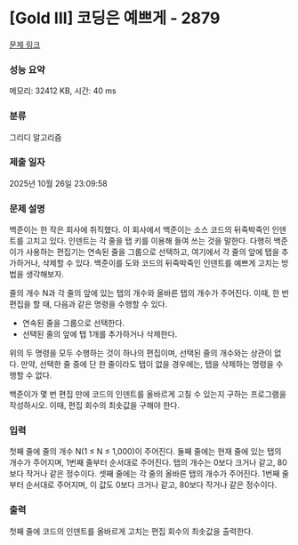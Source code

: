 # [Gold III] 코딩은 예쁘게 - 2879 

[문제 링크](https://www.acmicpc.net/problem/2879) 

### 성능 요약

메모리: 32412 KB, 시간: 40 ms

### 분류

그리디 알고리즘

### 제출 일자

2025년 10월 26일 23:09:58

### 문제 설명

<p>백준이는 한 작은 회사에 취직했다. 이 회사에서 백준이는 소스 코드의 뒤죽박죽인 인덴트를 고치고 있다. 인덴트는 각 줄을 탭 키를 이용해 들여 쓰는 것을 말한다. 다행히 백준이가 사용하는 편집기는 연속된 줄을 그룹으로 선택하고, 여기에서 각 줄의 앞에 탭을 추가하거나, 삭제할 수 있다. 백준이를 도와 코드의 뒤죽박죽인 인덴트를 예쁘게 고치는 방법을 생각해보자.</p>

<p>줄의 개수 N과 각 줄의 앞에 있는 탭의 개수와 올바른 탭의 개수가 주어진다. 이때, 한 번 편집을 할 때, 다음과 같은 명령을 수행할 수 있다.</p>

<ul>
	<li>연속된 줄을 그룹으로 선택한다.</li>
	<li>선택된 줄의 앞에 탭 1개를 추가하거나 삭제한다.</li>
</ul>

<p>위의 두 명령을 모두 수행하는 것이 하나의 편집이며, 선택된 줄의 개수와는 상관이 없다. 만약, 선택한 줄 중에 단 한 줄이라도 탭이 없을 경우에는, 탭을 삭제하는 명령을 수행할 수 없다.</p>

<p>백준이가 몇 번 편집 만에 코드의 인덴트를 올바르게 고칠 수 있는지 구하는 프로그램을 작성하시오. 이때, 편집 회수의 최솟값을 구해야 한다.</p>

### 입력 

 <p>첫째 줄에 줄의 개수 N(1 ≤ N ≤ 1,000)이 주어진다. 둘째 줄에는 현재 줄에 있는 탭의 개수가 주어지며, 1번째 줄부터 순서대로 주어진다. 탭의 개수는 0보다 크거나 같고, 80보다 작거나 같은 정수이다. 셋째 줄에는 각 줄의 올바른 탭의 개수가 주어진다. 1번째 줄부터 순서대로 주어지며, 이 값도 0보다 크거나 같고, 80보다 작거나 같은 정수이다.</p>

### 출력 

 <p>첫째 줄에 코드의 인덴트를 올바르게 고치는 편집 회수의 최솟값을 출력한다.</p>


